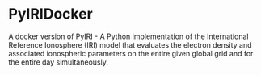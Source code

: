 # PyIRIDocker
A docker version of PyIRI - A Python implementation of the International Reference Ionosphere (IRI) model that evaluates the electron density and associated ionospheric parameters on the entire given global grid and for the entire day simultaneously.
